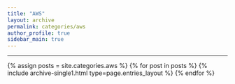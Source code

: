 ```yaml
---
title: "AWS"
layout: archive
permalink: categories/aws
author_profile: true
sidebar_main: true
---
```




***

{% assign posts = site.categories.aws %}
{% for post in posts %} {% include archive-single1.html type=page.entries_layout %} {% endfor %}